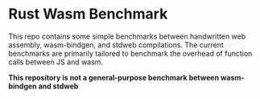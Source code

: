# Rust Wasm Benchmark

This repo contains some simple benchmarks between handwritten web assembly,
wasm-bindgen, and stdweb compilations. The current benchmarks are primarily
tailored to benchmark the overhead of function calls between JS and wasm.

**This repository is not a general-purpose benchmark between wasm-bindgen and
stdweb**
